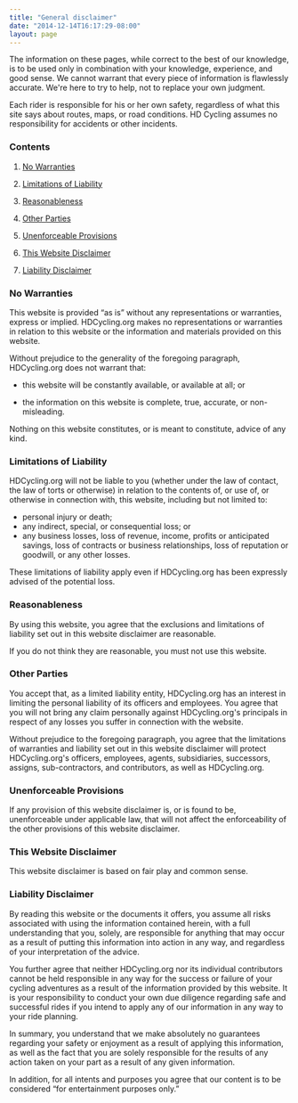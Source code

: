 ```yaml
---
title: "General disclaimer"
date: "2014-12-14T16:17:29-08:00"
layout: page
---
```


The information on these pages, while correct to the best of our knowledge, is to be used only in combination with your knowledge, experience, and good sense. We cannot warrant that every piece of information is flawlessly accurate. We're here to try to help, not to replace your own judgment.

Each rider is responsible for his or her own safety, regardless of what this site says about routes, maps, or road conditions. HD Cycling assumes no responsibility for accidents or other incidents.

### Contents

1. [No Warranties](#No_Warranties)

2. [Limitations of Liability](#Limitations_of_Liability)

3. [Reasonableness](#Reasonableness)

4. [Other Parties](#Other_Parties)

5. [Unenforceable Provisions](#Unenforceable_Provisions)

6. [This Website Disclaimer](#This_Website_Disclaimer)

7. [Liability Disclaimer](#Liability_Disclaimer)

### No Warranties

This website is provided “as is” without any representations or warranties, express or implied. HDCycling.org makes no representations or warranties in relation to this website or the information and materials provided on this website.

Without prejudice to the generality of the foregoing paragraph, HDCycling.org does not warrant that:

- this website will be constantly available, or available at all; or

- the information on this website is complete, true, accurate, or non-misleading.

Nothing on this website constitutes, or is meant to constitute, advice of any kind.

### Limitations of Liability

HDCycling.org will not be liable to you (whether under the law of contact, the law of torts or otherwise) in relation to the contents of, or use of, or otherwise in connection with, this website, including but not limited to:

- personal injury or death;
- any indirect, special, or consequential loss; or
- any business losses, loss of revenue, income, profits or anticipated savings, loss of contracts or business relationships, loss of reputation or goodwill, or any other losses.

These limitations of liability apply even if HDCycling.org has been expressly advised of the potential loss.

### Reasonableness

By using this website, you agree that the exclusions and limitations of liability set out in this website disclaimer are reasonable.

If you do not think they are reasonable, you must not use this website.

### Other Parties

You accept that, as a limited liability entity, HDCycling.org has an interest in limiting the personal liability of its officers and employees. You agree that you will not bring any claim personally against HDCycling.org's principals in respect of any losses you suffer in connection with the website.

Without prejudice to the foregoing paragraph, you agree that the limitations of warranties and liability set out in this website disclaimer will protect HDCycling.org's officers, employees, agents, subsidiaries, successors, assigns, sub-contractors, and contributors, as well as HDCycling.org.

### Unenforceable Provisions

If any provision of this website disclaimer is, or is found to be, unenforceable under applicable law, that will not affect the enforceability of the other provisions of this website disclaimer.

### This Website Disclaimer

This website disclaimer is based on fair play and common sense.

### Liability Disclaimer

By reading this website or the documents it offers, you assume all risks associated with using the information contained herein, with a full understanding that you, solely, are responsible for anything that may occur as a result of putting this information into action in any way, and regardless of your interpretation of the advice.

You further agree that neither HDCycling.org nor its individual contributors cannot be held responsible in any way for the success or failure of your cycling adventures as a result of the information provided by this website. It is your responsibility to conduct your own due diligence regarding safe and successful rides if you intend to apply any of our information in any way to your ride planning.

In summary, you understand that we make absolutely no guarantees regarding your safety or enjoyment as a result of applying this information, as well as the fact that you are solely responsible for the results of any action taken on your part as a result of any given information.

In addition, for all intents and purposes you agree that our content is to be considered “for entertainment purposes only.”
